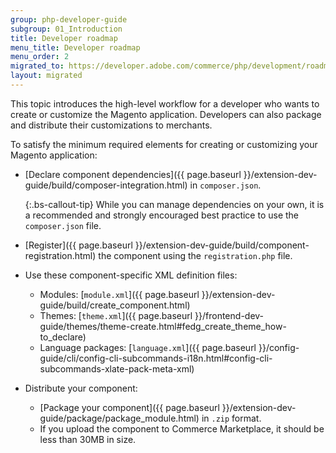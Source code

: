 ```yaml
---
group: php-developer-guide
subgroup: 01_Introduction
title: Developer roadmap
menu_title: Developer roadmap
menu_order: 2
migrated_to: https://developer.adobe.com/commerce/php/development/roadmap/
layout: migrated
---
```


This topic introduces the high-level workflow for a developer who wants to create or customize the Magento application. Developers can also package and distribute their customizations to merchants.

To satisfy the minimum required elements for creating or customizing your Magento application:

*  [Declare component dependencies]({{ page.baseurl }}/extension-dev-guide/build/composer-integration.html) in `composer.json`.

   {:.bs-callout-tip}
   While you can manage dependencies on your own, it is a recommended and strongly encouraged best practice to use the `composer.json` file.

*  [Register]({{ page.baseurl }}/extension-dev-guide/build/component-registration.html) the component using the `registration.php` file.
*  Use these component-specific XML definition files:
   *  Modules: [`module.xml`]({{ page.baseurl }}/extension-dev-guide/build/create_component.html)
   *  Themes: [`theme.xml`]({{ page.baseurl }}/frontend-dev-guide/themes/theme-create.html#fedg_create_theme_how-to_declare)
   *  Language packages: [`language.xml`]({{ page.baseurl }}/config-guide/cli/config-cli-subcommands-i18n.html#config-cli-subcommands-xlate-pack-meta-xml)

*  Distribute your component:
   *  [Package your component]({{ page.baseurl }}/extension-dev-guide/package/package_module.html) in `.zip` format.
   *  If you upload the component to Commerce Marketplace, it should be less than 30MB in size.
